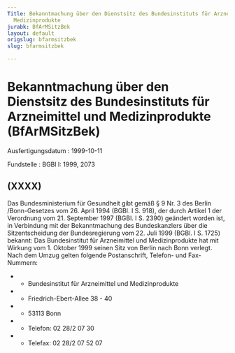 ```yaml
---
Title: Bekanntmachung über den Dienstsitz des Bundesinstituts für Arzneimittel und
  Medizinprodukte
jurabk: BfArMSitzBek
layout: default
origslug: bfarmsitzbek
slug: bfarmsitzbek

---
```


# Bekanntmachung über den Dienstsitz des Bundesinstituts für Arzneimittel und Medizinprodukte (BfArMSitzBek)

Ausfertigungsdatum
:   1999-10-11

Fundstelle
:   BGBl I: 1999, 2073

## (XXXX)

Das Bundesministerium für Gesundheit gibt gemäß § 9 Nr. 3 des Berlin
/Bonn-Gesetzes vom 26. April 1994 (BGBl. I S. 918), der durch Artikel
1 der Verordnung vom 21. September 1997 (BGBl. I S. 2390) geändert
worden ist, in Verbindung mit der Bekanntmachung des Bundeskanzlers
über die Sitzentscheidung der Bundesregierung vom 22. Juli 1999 (BGBl.
I S. 1725) bekannt:
Das Bundesinstitut für Arzneimittel und Medizinprodukte hat mit
Wirkung vom 1. Oktober 1999 seinen Sitz von Berlin nach Bonn verlegt.
Nach dem Umzug gelten folgende Postanschrift, Telefon- und Fax-
Nummern:

*    *   Bundesinstitut für Arzneimittel und Medizinprodukte


*    *   Friedrich-Ebert-Allee 38 - 40


*    *   53113 Bonn


*    *   Telefon: 02 28/2 07 30


*    *   Telefax: 02 28/2 07 52 07




